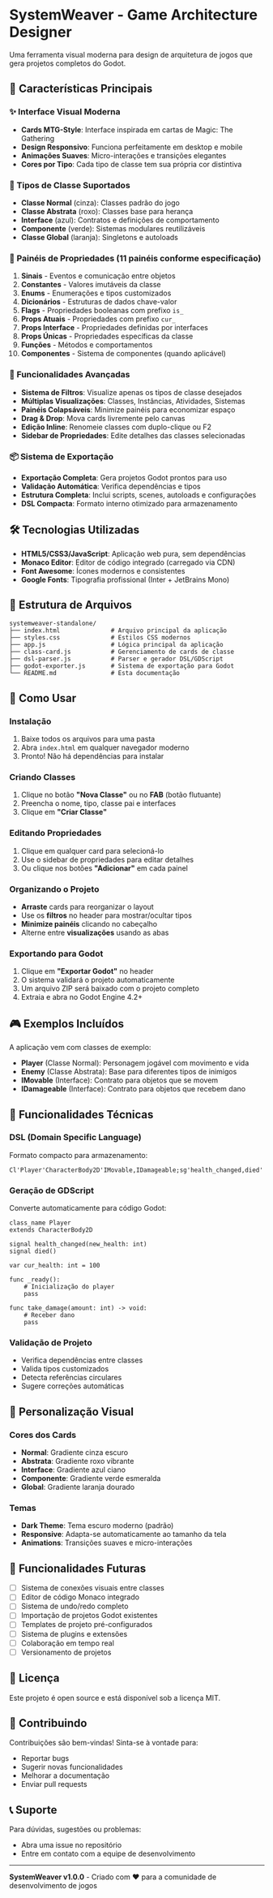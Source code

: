 # SystemWeaver - Game Architecture Designer

Uma ferramenta visual moderna para design de arquitetura de jogos que gera projetos completos do Godot.

## 🎯 Características Principais

### ✨ Interface Visual Moderna
- **Cards MTG-Style**: Interface inspirada em cartas de Magic: The Gathering
- **Design Responsivo**: Funciona perfeitamente em desktop e mobile
- **Animações Suaves**: Micro-interações e transições elegantes
- **Cores por Tipo**: Cada tipo de classe tem sua própria cor distintiva

### 🎨 Tipos de Classe Suportados
- **Classe Normal** (cinza): Classes padrão do jogo
- **Classe Abstrata** (roxo): Classes base para herança
- **Interface** (azul): Contratos e definições de comportamento
- **Componente** (verde): Sistemas modulares reutilizáveis
- **Classe Global** (laranja): Singletons e autoloads

### 🔧 Painéis de Propriedades (11 painéis conforme especificação)
1. **Sinais** - Eventos e comunicação entre objetos
2. **Constantes** - Valores imutáveis da classe
3. **Enums** - Enumerações e tipos customizados
4. **Dicionários** - Estruturas de dados chave-valor
5. **Flags** - Propriedades booleanas com prefixo `is_`
6. **Props Atuais** - Propriedades com prefixo `cur_`
7. **Props Interface** - Propriedades definidas por interfaces
8. **Props Únicas** - Propriedades específicas da classe
9. **Funções** - Métodos e comportamentos
10. **Componentes** - Sistema de componentes (quando aplicável)

### 🚀 Funcionalidades Avançadas
- **Sistema de Filtros**: Visualize apenas os tipos de classe desejados
- **Múltiplas Visualizações**: Classes, Instâncias, Atividades, Sistemas
- **Painéis Colapsáveis**: Minimize painéis para economizar espaço
- **Drag & Drop**: Mova cards livremente pelo canvas
- **Edição Inline**: Renomeie classes com duplo-clique ou F2
- **Sidebar de Propriedades**: Edite detalhes das classes selecionadas

### 📦 Sistema de Exportação
- **Exportação Completa**: Gera projetos Godot prontos para uso
- **Validação Automática**: Verifica dependências e tipos
- **Estrutura Completa**: Inclui scripts, scenes, autoloads e configurações
- **DSL Compacta**: Formato interno otimizado para armazenamento

## 🛠️ Tecnologias Utilizadas

- **HTML5/CSS3/JavaScript**: Aplicação web pura, sem dependências
- **Monaco Editor**: Editor de código integrado (carregado via CDN)
- **Font Awesome**: Ícones modernos e consistentes
- **Google Fonts**: Tipografia profissional (Inter + JetBrains Mono)

## 📁 Estrutura de Arquivos

```
systemweaver-standalone/
├── index.html              # Arquivo principal da aplicação
├── styles.css              # Estilos CSS modernos
├── app.js                  # Lógica principal da aplicação
├── class-card.js           # Gerenciamento de cards de classe
├── dsl-parser.js           # Parser e gerador DSL/GDScript
├── godot-exporter.js       # Sistema de exportação para Godot
└── README.md               # Esta documentação
```

## 🚀 Como Usar

### Instalação
1. Baixe todos os arquivos para uma pasta
2. Abra `index.html` em qualquer navegador moderno
3. Pronto! Não há dependências para instalar

### Criando Classes
1. Clique no botão **"Nova Classe"** ou no **FAB** (botão flutuante)
2. Preencha o nome, tipo, classe pai e interfaces
3. Clique em **"Criar Classe"**

### Editando Propriedades
1. Clique em qualquer card para selecioná-lo
2. Use o sidebar de propriedades para editar detalhes
3. Ou clique nos botões **"Adicionar"** em cada painel

### Organizando o Projeto
- **Arraste** cards para reorganizar o layout
- Use os **filtros** no header para mostrar/ocultar tipos
- **Minimize painéis** clicando no cabeçalho
- Alterne entre **visualizações** usando as abas

### Exportando para Godot
1. Clique em **"Exportar Godot"** no header
2. O sistema validará o projeto automaticamente
3. Um arquivo ZIP será baixado com o projeto completo
4. Extraia e abra no Godot Engine 4.2+

## 🎮 Exemplos Incluídos

A aplicação vem com classes de exemplo:

- **Player** (Classe Normal): Personagem jogável com movimento e vida
- **Enemy** (Classe Abstrata): Base para diferentes tipos de inimigos
- **IMovable** (Interface): Contrato para objetos que se movem
- **IDamageable** (Interface): Contrato para objetos que recebem dano

## 🔧 Funcionalidades Técnicas

### DSL (Domain Specific Language)
Formato compacto para armazenamento:
```
Cl'Player'CharacterBody2D'IMovable,IDamageable;sg'health_changed,died''new_health:int,;fn'_ready,take_damage''void,void
```

### Geração de GDScript
Converte automaticamente para código Godot:
```gdscript
class_name Player
extends CharacterBody2D

signal health_changed(new_health: int)
signal died()

var cur_health: int = 100

func _ready():
    # Inicialização do player
    pass

func take_damage(amount: int) -> void:
    # Receber dano
    pass
```

### Validação de Projeto
- Verifica dependências entre classes
- Valida tipos customizados
- Detecta referências circulares
- Sugere correções automáticas

## 🎨 Personalização Visual

### Cores dos Cards
- **Normal**: Gradiente cinza escuro
- **Abstrata**: Gradiente roxo vibrante
- **Interface**: Gradiente azul ciano
- **Componente**: Gradiente verde esmeralda
- **Global**: Gradiente laranja dourado

### Temas
- **Dark Theme**: Tema escuro moderno (padrão)
- **Responsive**: Adapta-se automaticamente ao tamanho da tela
- **Animations**: Transições suaves e micro-interações

## 🔮 Funcionalidades Futuras

- [ ] Sistema de conexões visuais entre classes
- [ ] Editor de código Monaco integrado
- [ ] Sistema de undo/redo completo
- [ ] Importação de projetos Godot existentes
- [ ] Templates de projeto pré-configurados
- [ ] Sistema de plugins e extensões
- [ ] Colaboração em tempo real
- [ ] Versionamento de projetos

## 📝 Licença

Este projeto é open source e está disponível sob a licença MIT.

## 🤝 Contribuindo

Contribuições são bem-vindas! Sinta-se à vontade para:
- Reportar bugs
- Sugerir novas funcionalidades
- Melhorar a documentação
- Enviar pull requests

## 📞 Suporte

Para dúvidas, sugestões ou problemas:
- Abra uma issue no repositório
- Entre em contato com a equipe de desenvolvimento

---

**SystemWeaver v1.0.0** - Criado com ❤️ para a comunidade de desenvolvimento de jogos

